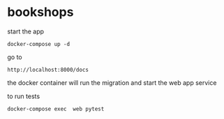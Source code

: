 # bookshops

start the app
```console
docker-compose up -d
```
go to 
```console
http://localhost:8000/docs
```

the docker container will run the migration and start the web app service 

to run tests
```console
docker-compose exec  web pytest
```
